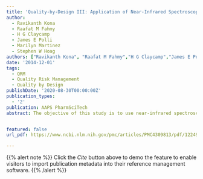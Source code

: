 ```yaml
---
title: 'Quality-by-Design III: Application of Near-Infrared Spectroscopy to Monitor Roller Compaction In-process and Product Quality Attributes of Immediate Release Tablets'
author:
  - Ravikanth Kona
  - Raafat M Fahmy
  - H G Claycamp
  - James E Polli
  - Marilyn Martinez
  - Stephen W Hoag
authors: ["Ravikanth Kona", "Raafat M Fahmy","H G Claycamp","James E Polli","Marilyn Martinez","Stephen W Hoag"]
date: '2014-12-01'
tags:
  - QRM
  - Quality Risk Management
  - Quality by Design
publishDate: '2020-08-30T00:00:00Z'
publication_types: 
  - '2'
publication: AAPS PharmSciTech
abstract: The objective of this study is to use near-infrared spectroscopy (NIRS) coupled with multivariate chemometric models to monitor granule and tablet quality attributes in the formulation development and manufacturing of ciprofloxacin hydrochloride (CIP) immediate release tablets. Critical roller compaction process parameters, compression force (CFt), and formulation variables identified from our earlier studies were evaluated in more detail. Multivariate principal component analysis (PCA) and partial least square (PLS) models were developed during the development stage and used as a control tool to predict the quality of granules and tablets. Validated models were used to monitor and control batches manufactured at different sites to assess their robustness to change. The results showed that roll pressure (RP) and CFt played a critical role in the quality of the granules and the finished product within the range tested. Replacing binder source did not statistically influence the quality attributes of the granules and tablets. However, lubricant type has significantly impacted the granule size. Blend uniformity, crushing force, disintegration time during the manufacturing was predicted using validated PLS regression models with acceptable standard error of prediction (SEP) values, whereas the models resulted in higher SEP for batches obtained from different manufacturing site. From this study, we were able to identify critical factors which could impact the quality attributes of the CIP IR tablets. In summary, we demonstrated the ability of near-infrared spectroscopy coupled with chemometrics as a powerful tool to monitor critical quality attributes (CQA) identified during formulation development.   


featured: false
url_pdf: https://www.ncbi.nlm.nih.gov/pmc/articles/PMC4309813/pdf/12249_2014_Article_180.pdf

---
```


{{% alert note %}}
Click the *Cite* button above to demo the feature to enable visitors to import publication metadata into their reference management software.
{{% /alert %}}

